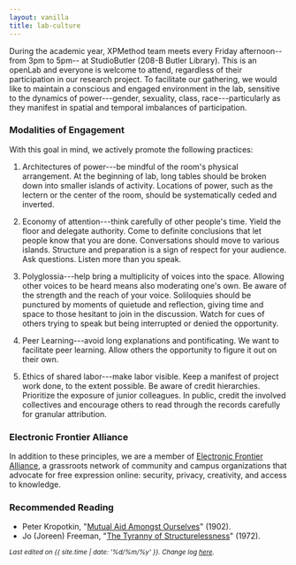 ```yaml
---
layout: vanilla
title: lab-culture
---
```


During the academic year, XPMethod team meets every Friday afternoon-- from
3pm to 5pm-- at StudioButler (208-B Butler Library). This is an openLab and
everyone is welcome to attend, regardless of their participation in our
research project. To facilitate our gathering, we would like to maintain a
conscious and engaged environment in the lab, sensitive to the dynamics of
power---gender, sexuality, class, race---particularly as they manifest in
spatial and temporal imbalances of participation.

### Modalities of Engagement

With this goal in mind, we actively promote the following practices:

1. Architectures of power---be mindful of the room's physical arrangement. At
the beginning of lab, long tables should be broken down into smaller islands
of activity. Locations of power, such as the lectern or the center of the
room, should be systematically ceded and inverted.

2. Economy of attention---think carefully of other people's time. Yield the
floor and delegate authority. Come to definite conclusions that let people
know that you are done. Conversations should move to various islands.
Structure and preparation is a sign of respect for your audience. Ask
questions. Listen more than you speak.

3. Polyglossia---help bring a multiplicity of voices into the space. Allowing
other voices to be heard means also moderating one's own. Be aware of the
strength and the reach of your voice. Soliloquies should be punctured by
moments of quietude and reflection, giving time and space to those hesitant to
join in the discussion. Watch for cues of others trying to speak but being
interrupted or denied the opportunity.

4. Peer Learning---avoid long explanations and pontificating. We want to
facilitate peer learning. Allow others the opportunity to figure it out on
their own.

5. Ethics of shared labor---make labor visible. Keep a manifest of project
work done, to the extent possible.  Be aware of credit hierarchies. Prioritize
the exposure of junior colleagues. In public, credit the involved collectives
and encourage others to read through the records carefully for granular
attribution.

### Electronic Frontier Alliance

In addition to these principles, we are a member of [Electronic Frontier
Alliance][1], a grassroots network of community and campus organizations that
advocate for free expression online: security, privacy, creativity, and access
to knowledge.

[1]: https://www.eff.org/electronic-frontier-alliance

### Recommended Reading

- Peter Kropotkin, "[Mutual Aid Amongst Ourselves][3]" (1902).
- Jo (Joreen) Freeman, "[The Tyranny of Structurelessness][2]" (1972).

[2]:
https://web.archive.org/web/20170221193127/http://www.jofreeman.com/joreen/tyranny.htm

[3]: https://www.marxists.org/reference/archive/kropotkin-peter/1902/mutual-aid/ch07.htm

<sub>*Last edited on {{ site.time | date: '%d/%m/%y' }}. Change log
[here](https://github.com/xpmethod/xpmethod.github.io/commits/master/lab-culture.md)*.</sub>



